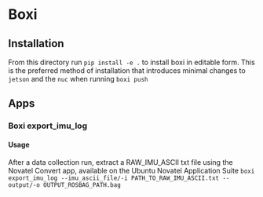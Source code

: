 # Boxi

## Installation
From this directory run `pip install -e .` to install boxi 
in editable form. This is the preferred method of installation
that introduces minimal changes to `jetson` and the `nuc` when
running `boxi push`

## Apps
### Boxi export_imu_log
#### Usage
After a data collection run, extract a RAW_IMU_ASCII txt file using
the Novatel Convert app, available on the Ubuntu Novatel Application Suite
`boxi export_imu_log --imu_ascii_file/-i PATH_TO_RAW_IMU_ASCII.txt
--output/-o OUTPUT_ROSBAG_PATH.bag`

